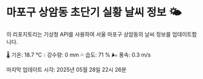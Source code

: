 
# 마포구 상암동 초단기 실황 날씨 정보 🌤️

이 리포지토리는 기상청 API를 사용하여 서울 마포구 상암동의 날씨 정보를 업데이트합니다. 

🌡️ 기온: 18.7 ℃
💧 강수량: 0 mm
💦 습도: 71 %
🌬️ 풍속: 0.3 m/s

마지막 업데이트 시각: 2025년 05월 28일 22시 26분    
